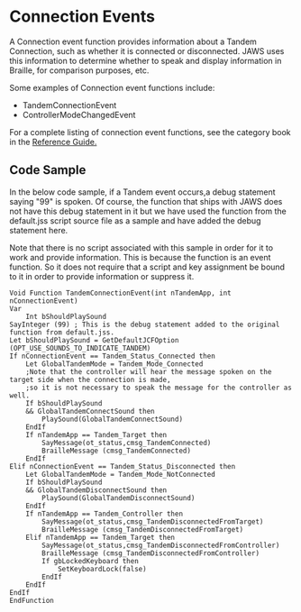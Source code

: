 # Connection Events

A Connection event function provides information about a Tandem
Connection, such as whether it is connected or disconnected. JAWS uses
this information to determine whether to speak and display information
in Braille, for comparison purposes, etc.

Some examples of Connection event functions include:

- TandemConnectionEvent
- ControllerModeChangedEvent

For a complete listing of connection event functions, see the category
book in the [Reference Guide.](../Reference_Guide.html)

## Code Sample

In the below code sample, if a Tandem event occurs,a debug statement
saying \"99\" is spoken. Of course, the function that ships with JAWS
does not have this debug statement in it but we have used the function
from the default.jss script source file as a sample and have added the
debug statement here.

Note that there is no script associated with this sample in order for it
to work and provide information. This is because the function is an
event function. So it does not require that a script and key assignment
be bound to it in order to provide information or suppress it.

    Void Function TandemConnectionEvent(int nTandemApp, int nConnectionEvent)
    Var
        Int bShouldPlaySound
    SayInteger (99) ; This is the debug statement added to the original function from default.jss.
    Let bShouldPlaySound = GetDefaultJCFOption (OPT_USE_SOUNDS_TO_INDICATE_TANDEM)
    If nConnectionEvent == Tandem_Status_Connected then
        Let GlobalTandemMode = Tandem_Mode_Connected
        ;Note that the controller will hear the message spoken on the target side when the connection is made,
        ;so it is not necessary to speak the message for the controller as well.
        If bShouldPlaySound
        && GlobalTandemConnectSound then
            PlaySound(GlobalTandemConnectSound)
        EndIf
        If nTandemApp == Tandem_Target then
            SayMessage(ot_status,cmsg_TandemConnected)
            BrailleMessage (cmsg_TandemConnected)
        EndIf
    Elif nConnectionEvent == Tandem_Status_Disconnected then
        Let GlobalTandemMode = Tandem_Mode_NotConnected
        If bShouldPlaySound
        && GlobalTandemDisconnectSound then
            PlaySound(GlobalTandemDisconnectSound)
        EndIf
        If nTandemApp == Tandem_Controller then
            SayMessage(ot_status,cmsg_TandemDisconnectedFromTarget)
            BrailleMessage (cmsg_TandemDisconnectedFromTarget)
        Elif nTandemApp == Tandem_Target then
            SayMessage(ot_status,cmsg_TandemDisconnectedFromController)
            BrailleMessage (cmsg_TandemDisconnectedFromController)
            If gbLockedKeyboard then
                SetKeyboardLock(false)
            EndIf
        EndIf
    EndIf
    EndFunction
